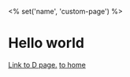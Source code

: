 <% set('name', 'custom-page') %>

# Hello world

<a href="<% linkto('d-page') %>">Link to D page.</a>
<a href="<% linkto('home') %>">to home</a>